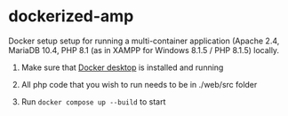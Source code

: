 # dockerized-amp
Docker setup setup for running a multi-container application (Apache 2.4, MariaDB 10.4, PHP 8.1 (as in XAMPP for Windows 8.1.5 / PHP 8.1.5) locally.

1. Make sure that [Docker desktop](https://www.docker.com/products/docker-desktop/ "download Docker desktop") is installed and running

2. All php code that you wish to run needs to be in ./web/src folder

2. Run `docker compose up --build` to start 
